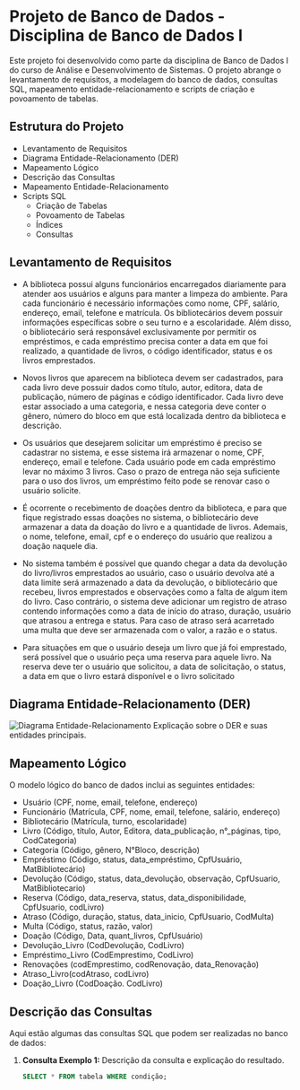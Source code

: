 # Projeto de Banco de Dados - Disciplina de Banco de Dados I

Este projeto foi desenvolvido como parte da disciplina de Banco de Dados I do curso de Análise e Desenvolvimento de Sistemas. O projeto abrange o levantamento de requisitos, a modelagem do banco de dados, consultas SQL, mapeamento entidade-relacionamento e scripts de criação e povoamento de tabelas.

## Estrutura do Projeto

- Levantamento de Requisitos
- Diagrama Entidade-Relacionamento (DER)
- Mapeamento Lógico
- Descrição das Consultas
- Mapeamento Entidade-Relacionamento
- Scripts SQL
  - Criação de Tabelas
  - Povoamento de Tabelas
  - Índices
  - Consultas

## Levantamento de Requisitos

- A biblioteca possui alguns funcionários encarregados diariamente para atender
aos usuários e alguns para manter a limpeza do ambiente. Para cada
funcionário é necessário informações como nome, CPF, salário, endereço, email,
telefone e matrícula. Os bibliotecários devem possuir informações específicas
sobre o seu turno e a escolaridade. Além disso, o bibliotecário será responsável
exclusivamente por permitir os empréstimos, e cada empréstimo precisa conter
a data em que foi realizado, a quantidade de livros, o código identificador, status
e os livros emprestados.

- Novos livros que aparecem na biblioteca devem ser cadastrados, para cada livro
deve possuir dados como título, autor, editora, data de publicação, número de
páginas e código identificador. Cada livro deve estar associado a uma categoria,
e nessa categoria deve conter o gênero, número do bloco em que está
localizada dentro da biblioteca e descrição.

- Os usuários que desejarem solicitar um empréstimo é preciso se cadastrar no
sistema, e esse sistema irá armazenar o nome, CPF, endereço, email e
telefone. Cada usuário pode em cada empréstimo levar no máximo 3 livros.
Caso o prazo de entrega não seja suficiente para o uso dos livros, um
empréstimo feito pode se renovar caso o usuário solicite.

- É ocorrente o recebimento de doações dentro da biblioteca, e para que fique
registrado essas doações no sistema, o bibliotecário deve armazenar a data da
doação do livro e a quantidade de livros. Ademais, o nome, telefone, email, cpf e
o endereço do usuário que realizou a doação naquele dia.

- No sistema também é possível que quando chegar a data da devolução do
livro/livros emprestados ao usuário, caso o usuário devolva até a data limite será
armazenado a data da devolução, o bibliotecário que recebeu, livros
emprestados e observações como a falta de algum item do livro. Caso contrário,
o sistema deve adicionar um registro de atraso contendo informações como a data de início do atraso,
duração, usuário que atrasou a entrega e status. Para
caso de atraso será acarretado uma multa que deve ser armazenada com o
valor, a razão e o status.

- Para situações em que o usuário deseja um livro que já foi emprestado, será
possível que o usuário peça uma reserva para aquele livro. Na reserva deve ter
o usuário que solicitou, a data de solicitação, o status, a data em que o livro
estará disponível e o livro solicitado


## Diagrama Entidade-Relacionamento (DER)

![Diagrama Entidade-Relacionamento](link_para_a_imagem_do_DER.png)
Explicação sobre o DER e suas entidades principais.

## Mapeamento Lógico

O modelo lógico do banco de dados inclui as seguintes entidades:

- Usuário (CPF, nome, email, telefone, endereço)
- Funcionário (Matrícula, CPF, nome, email, telefone, salário, endereço)
- Bibliotecário (Matrícula, turno, escolaridade)
- Livro (Código, título, Autor, Editora, data_publicação, n°_páginas, tipo, CodCategoria)
- Categoria (Código, gênero, N°Bloco, descrição)
- Empréstimo (Código, status, data_empréstimo, CpfUsuário, MatBibliotecário)
- Devolução (Código, status, data_devolução, observação, CpfUsuario, MatBibliotecario)
- Reserva (Código, data_reserva, status, data_disponibilidade, CpfUsuario, codLivro)
- Atraso (Código, duração, status, data_inicio, CpfUsuario, CodMulta)
- Multa (Código, status, razão, valor)
- Doação (Código, Data, quant_livros, CpfUsuário)
- Devolução_Livro (CodDevolução, CodLivro)
- Empréstimo_Livro (CodEmprestimo, CodLivro)
- Renovações (codEmprestimo, codRenovação, data_Renovação)
- Atraso_Livro(codAtraso, codLivro)
- Doação_Livro (CodDoação. CodLivro)

## Descrição das Consultas

Aqui estão algumas das consultas SQL que podem ser realizadas no banco de dados:

1. **Consulta Exemplo 1:** Descrição da consulta e explicação do resultado.
   ```sql
   SELECT * FROM tabela WHERE condição;
